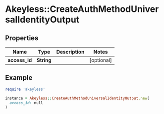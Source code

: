 # Akeyless::CreateAuthMethodUniversalIdentityOutput

## Properties

| Name | Type | Description | Notes |
| ---- | ---- | ----------- | ----- |
| **access_id** | **String** |  | [optional] |

## Example

```ruby
require 'akeyless'

instance = Akeyless::CreateAuthMethodUniversalIdentityOutput.new(
  access_id: null
)
```

